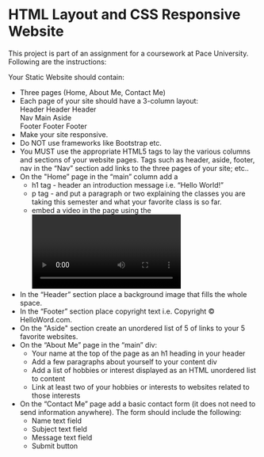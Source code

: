 # HTML Layout and CSS Responsive Website

<p> This project is part of an assignment for a coursework at Pace University. Following are the instructions: </p>
<p> Your Static Website should contain: </p>
    <ul>
      <li>Three pages (Home, About Me, Contact Me)</li>
      <li>Each page of your site should have a 3-column layout: 
                 <br>Header Header Header
                 <br>Nav    Main     Aside
                 <br>Footer Footer   Footer 
      </li>
      <li>Make your site responsive. </li>
      <li>Do NOT use frameworks like Bootstrap etc.</li>
      <li>You MUST use the appropriate HTML5 tags to lay the various columns and sections of your website pages. Tags such as header,   aside, footer, nav in the “Nav” section add links to the three pages of your site;  etc.. 
      <li>On the "Home” page in the “main” column add a 
               <ul><li>h1 tag - header an introduction message i.e. “Hello World!”</li>
               <li>p tag - and put a paragraph or two explaining the classes you are taking this semester and what your favorite class is so far.</li>
                <li>embed a video in the page using the <video> tag.</li></ul>
      <li>In the “Header” section place a background image that fills the whole space.
      <li>In the “Footer” section place copyright text i.e. Copyright © HelloWord.com.
      <li>On the "Aside" section create an unordered list of 5 of links to your 5 favorite websites.
      <li>On the “About Me” page in the “main” div:
        <ul>
          <li>Your name at the top of the page as an h1 heading in your header</li>
          <li>Add a few paragraphs about yourself to your content div</li>
          <li>Add a list of hobbies or interest displayed as an HTML unordered list to content</li>
          <li>Link at least two of your hobbies or interests to websites related to those interests</li>
       </ul>   
      <li>On the “Contact Me” page add a basic contact form (it does not need to send information anywhere). The form should include the following:
        <ul>
          <li>Name text field</li>
          <li>Subject text field</li>
          <li>Message text field</li>
          <li>Submit button</li>
        </ul>
      </li>
    </ul>
